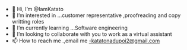 - 👋 Hi, I’m @IamKatato
- 👀 I’m interested in ...customer representative ,proofreading and copy writting roles
- 🌱 I’m currently learning ...Software engineering
- 💞️ I’m looking to collaborate with you to work as a virtual assistant  
- 📫 How to reach me .,email me -katatonadupoi2@gmail.com 

<!---
IamKatato/IamKatato is a ✨ special ✨ repository because its `README.md` (this file) appears on your GitHub profile.
You can click the Preview link to take a look at your changes.
--->
